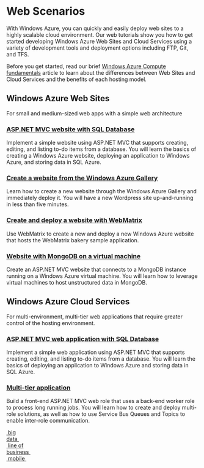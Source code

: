 <h1>Web Scenarios</h1>

<p>With Windows Azure, you can quickly and easily deploy web sites to a highly scalable cloud environment.  Our web tutorials show you how to get started developing Windows Azure Web Sites and Cloud Services using a variety of development tools and deployment options including FTP, Git, and TFS.</p>

<p>Before you get started, read our brief <a href="en-us/develop/net/fundamentals/compute/">Windows Azure Compute fundamentals</a> article to learn about the differences between Web Sites and Cloud Services and the benefits of each hosting model.</p>

<div class="dev-articles">
<h2>Windows Azure Web Sites</h2>
For small and medium-sized web apps with a simple web architecture 

<div class="article red">
<h3><a href="../../tutorials/web-site-with-sql-database/">ASP.NET MVC website with SQL Database</a></h3>
<p>Implement a simple website using ASP.NET MVC that supports creating, editing, and listing to-do items from a database. You will learn the basics of creating a Windows Azure website, deploying an application to Windows Azure, and storing data in SQL Azure.</p>
</div>
<div class="article blue">
<h3><a href="../../tutorials/website-through-the-portal/">Create a website from the Windows Azure Gallery</a></h3>
<p>Learn how to create a new website through the Windows Azure Gallery and immediately deploy it. You will have a new Wordpress site up-and-running in less than five minutes.</p>
</div>
<div class="article green">
<h3><a href="../../tutorials/website-with-webmatrix/">Create and deploy a website with WebMatrix</a></h3>
<p>Use WebMatrix to create a new and deploy a new Windows Azure website that hosts the WebMatrix bakery sample application.</p>
</div>
<div class="article red">
<h3><a href="../../tutorials/website-with-mongodb-vm/">Website with MongoDB on a virtual machine</a></h3>
<p>Create an ASP.NET MVC website that connects to a MongoDB instance running on a Windows Azure virtual machine. You will learn how to leverage virtual machines to host unstructured data in MongoDB.</p>
</div>

<h2>Windows Azure Cloud Services</h2>
For multi-environment, multi-tier web applications that require greater control of the hosting environment.

<div class="article blue">
<h3><a href="./tutorials/cloud-service-with-sql-database/">ASP.NET MVC web application with SQL Database</a></h3>
<p>Implement a simple web application using ASP.NET MVC that supports creating, editing, and listing to-do items from a database. You will learn the basics of deploying an application to Windows Azure and storing data in SQL Azure.</p>
</div>
<div class="article green">
<h3><a href="../../tutorials/web-app-with-sql-azure/">Multi-tier application</a></h3>
<p>Build a front-end ASP.NET MVC web role that uses a back-end worker role to process long running jobs. You will learn how to create and deploy multi-role solutions, as well as how to use Service Bus Queues and Topics to enable inter-role communication.</p>
</div>
</div>

<div class="content-blocks">
<div class="col"><a href="../big-data/" class="blue-box"><span class="blue-arrow">&nbsp;</span><span>big<br/>data</span><span class="icon1">&nbsp;</span></a>
</div>
<div class="col"><a href="../line-of-business/" class="green-box"><span class="green-arrow">&nbsp;</span><span>line of<br/>business</span><span class="icon1">&nbsp;</span></a>
</div>
<div class="col"><a href="../mobile/" class="pink-box"><span class="pink-arrow">&nbsp;</span><span>mobile</span><span class="icon1">&nbsp;</span></a>
</div>
</div>